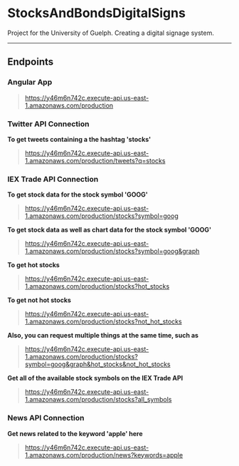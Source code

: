 # StocksAndBondsDigitalSigns

Project for the University of Guelph. Creating a digital signage system.

---

## Endpoints

### Angular App

> https://y46m6n742c.execute-api.us-east-1.amazonaws.com/production

### Twitter API Connection

**To get tweets containing a the hashtag 'stocks'**

> https://y46m6n742c.execute-api.us-east-1.amazonaws.com/production/tweets?q=stocks

### IEX Trade API Connection

**To get stock data for the stock symbol 'GOOG'**

> https://y46m6n742c.execute-api.us-east-1.amazonaws.com/production/stocks?symbol=goog

**To get stock data as well as chart data for the stock symbol 'GOOG'**

> https://y46m6n742c.execute-api.us-east-1.amazonaws.com/production/stocks?symbol=goog&graph

**To get hot stocks**

> https://y46m6n742c.execute-api.us-east-1.amazonaws.com/production/stocks?hot_stocks

**To get not hot stocks**

> https://y46m6n742c.execute-api.us-east-1.amazonaws.com/production/stocks?not_hot_stocks

**Also, you can request multiple things at the same time, such as**

> https://y46m6n742c.execute-api.us-east-1.amazonaws.com/production/stocks?symbol=goog&graph&hot_stocks&not_hot_stocks

**Get all of the available stock symbols on the IEX Trade API**

> https://y46m6n742c.execute-api.us-east-1.amazonaws.com/production/stocks?all_symbols

### News API Connection

**Get news related to the keyword 'apple' here**

> https://y46m6n742c.execute-api.us-east-1.amazonaws.com/production/news?keywords=apple
